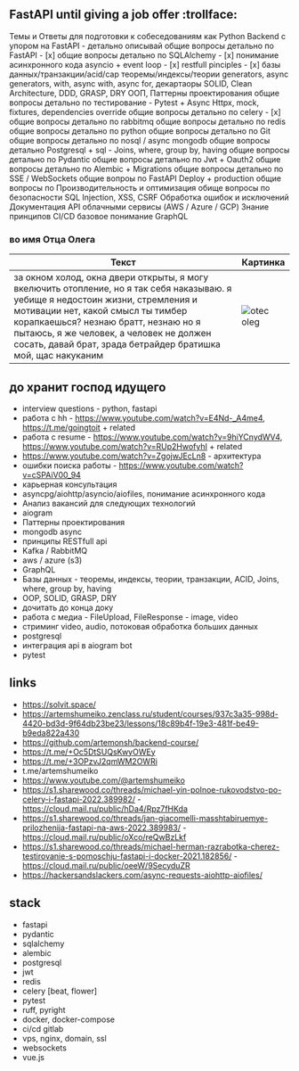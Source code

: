 ## FastAPI until giving a job offer :trollface:

Темы и Ответы для подготовки к собеседованиям как Python Backend с упором на FastAPI - детально описывай
общие вопросы детально по FastAPI - [x]
общие вопросы детально по SQLAlchemy - [x]
понимание асинхронного кода asyncio + event loop - [x]
restfull pinciples - [x]
базы данных/транзакции/acid/cap теоремы/индексы/теории
generators, async generators, with, async with, async for, декартаоры
SOLID, Clean Architecture, DDD, GRASP, DRY
ООП, Паттерны проектирования
общие вопросы детально по тестирование - Pytest + Async Httpx, mock, fixtures, dependencies override
общие вопросы детально по celery - [x]
общие вопросы детально по rabbitmq
общие вопросы детально по redis
общие вопросы детально по python
общие вопросы детально по Git
общие вопросы детально по nosql / async mongodb
общие вопросы детально Postgresql + sql - Joins, where, group by, having
общие вопросы детально по Pydantic
общие вопросы детально по Jwt + Oauth2
общие вопросы детально по Alembic + Migrations
общие вопросы детально по SSE / WebSockets
общие вопроы по FastAPI Deploy + production
общие вопросы по Производительность и оптимизация
обище вопросы по безопасности SQL Injection, XSS, CSRF
Обработка ошибок и исключений
Документация API
облачными сервисы (AWS / Azure / GСP)
Знание принципов CI/CD
базовое понимание GraphQL


### во имя Отца Олега

| Текст                                                                                                                      | Картинка                |
|----------------------------------------------------------------------------------------------------------------------------|-------------------------|
| за окном холод, окна двери открыты, я могу вкелючить отопление, но я так себя наказываю. я уебище я недостоин жизни, стремления и мотивации нет, какой смысл ты тимбер корапкаешься? незнаю братт, незнаю но я пытаюсь, я же человек, а человек не должен сосать, давай брат, зрада бетрайдер братишка мой, щас накуканим | ![otec oleg](oleg.jpg)  |


## до хранит господ идущего
- interview questions - python, fastapi
- работа с hh - https://www.youtube.com/watch?v=E4Nd-_A4me4, https://t.me/goingtoit + related
- работа с resume - https://www.youtube.com/watch?v=9hiYCnydWV4, https://www.youtube.com/watch?v=RUp2HwofyhI + related
- https://www.youtube.com/watch?v=ZgojwJEcLn8 - архитектура
- ошибки поиска работы - https://www.youtube.com/watch?v=cSPAiV00_94
- карьерная консультация
- asyncpg/aiohttp/asyncio/aiofiles, понимание асинхронного кода
- Анализ вакансий для следующих технологий
- aiogram
- Паттерны проектирования
- mongodb async
- принципы RESTfull api
- Kafka / RabbitMQ
- aws / azure (s3)
- GraphQL
- Базы данных - теоремы, индексы, теории, транзакции, ACID, Joins, where, group by, having
- OOP, SOLID, GRASP, DRY
- дочитать до конца доку
- работа с медиа - FileUpload, FileResponse - image, video
- стриминг video, audio, потоковая обработка больших данных
- postgresql
- интеграция api в aiogram bot
- pytest

## links
- https://solvit.space/
- https://artemshumeiko.zenclass.ru/student/courses/937c3a35-998d-4420-bd3d-9f64db23be23/lessons/18c89b4f-19e3-481f-be49-b9eda822a430
- https://github.com/artemonsh/backend-course/
- https://t.me/+Oc5DtSUQsKwyOWEy
- https://t.me/+3OPzvJ2qmWM2OWRi
- t.me/artemshumeiko
- https://www.youtube.com/@artemshumeiko
- https://s1.sharewood.co/threads/michael-yin-polnoe-rukovodstvo-po-celery-i-fastapi-2022.389982/ - https://cloud.mail.ru/public/hDa4/Rpz7fHKda
- https://s1.sharewood.co/threads/jan-giacomelli-masshtabiruemye-prilozhenija-fastapi-na-aws-2022.389983/ - https://cloud.mail.ru/public/oXco/reQwBzLkf
- https://s1.sharewood.co/threads/michael-herman-razrabotka-cherez-testirovanie-s-pomoschju-fastapi-i-docker-2021.182856/ - https://cloud.mail.ru/public/oeeW/9SecyduZR
- https://hackersandslackers.com/async-requests-aiohttp-aiofiles/

## stack 
- fastapi
- pydantic
- sqlalchemy
- alembic
- postgresql
- jwt
- redis
- celery [beat, flower]
- pytest
- ruff, pyright
- docker, docker-compose
- ci/cd gitlab
- vps, nginx, domain, ssl
- websockets
- vue.js

